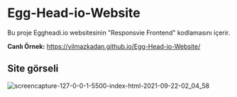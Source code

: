 # Egg-Head-io-Website
Bu proje Eggheadi.io websitesinin "Responsvie Frontend" kodlamasını içerir.

**Canlı Örnek:**  https://yilmazkadan.github.io/Egg-Head-io-Website/

## Site görseli
![screencapture-127-0-0-1-5500-index-html-2021-09-22-02_04_58](https://user-images.githubusercontent.com/44698680/134259016-73dc5b1a-69c0-4a35-8920-37906c14faaf.png)
